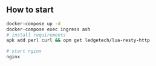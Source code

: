 ## How to start

```bash
docker-compose up -d
docker-compose exec ingress ash
# install requirements
apk add perl curl && opm get ledgetech/lua-resty-http

# start nginx
nginx
```
